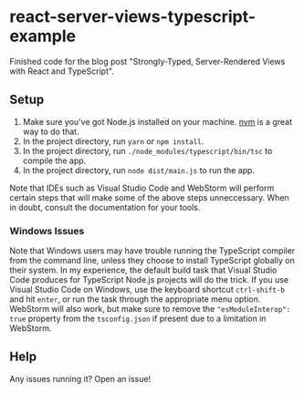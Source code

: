 # react-server-views-typescript-example
Finished code for the blog post "Strongly-Typed, Server-Rendered Views with React and TypeScript".

## Setup

1. Make sure you've got Node.js installed on your machine. [nvm](https://github.com/creationix/nvm) is a great way to do that.
2. In the project directory, run `yarn` or `npm install`.
3. In the project directory, run `./node_modules/typescript/bin/tsc` to compile the app.
4. In the project directory, run `node dist/main.js` to run the app.

Note that IDEs such as Visual Studio Code and WebStorm will perform certain steps that will make some of the above steps unneccessary. When in doubt, consult the documentation for your tools.

### Windows Issues

Note that Windows users may have trouble running the TypeScript compiler from the command line, unless they choose to install TypeScript globally on their system. In my experience, the default build task that Visual Studio Code produces for TypeScript Node.js projects will do the trick. If you use Visual Studio Code on Windows, use the keyboard shortcut `ctrl-shift-b` and hit `enter`, or run the task through the appropriate menu option. WebStorm will also work, but make sure to remove the `"esModuleInterop": true` property from the `tsconfig.json` if present due to a limitation in WebStorm.

## Help

Any issues running it? Open an issue!
